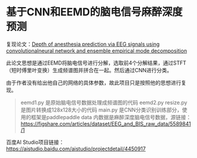 # 基于CNN和EEMD的脑电信号麻醉深度预测
复现论文：[Depth of anesthesia prediction via EEG signals using convolutionalneural network and ensemble empirical mode decomposition](https://bura.brunel.ac.uk/handle/2438/22883)

此论文思想是通过EEMD将脑电信号进行分解，选取前4个分解结果，通过STFT（短时傅里叶变换）生成频谱图并拼合在一起。然后通过CNN进行分类。

由于作者没有给出他自己的网络的具体参数，故此项目只是按照他的思想进行复现。

>eemd1.py   是原始脑电信号数据处理成频谱图的代码
>eemd2.py
>resize.py  是图片转换成128x128大小的代码
>main.py    是CNN分类识别训练部分，使用的框架是paddlepaddle
>data 内数据是麻醉深度脑电信号数据，源链接：https://figshare.com/articles/dataset/EEG_and_BIS_raw_data/5589841/1

百度AI Studio项目链接：https://aistudio.baidu.com/aistudio/projectdetail/4450917
